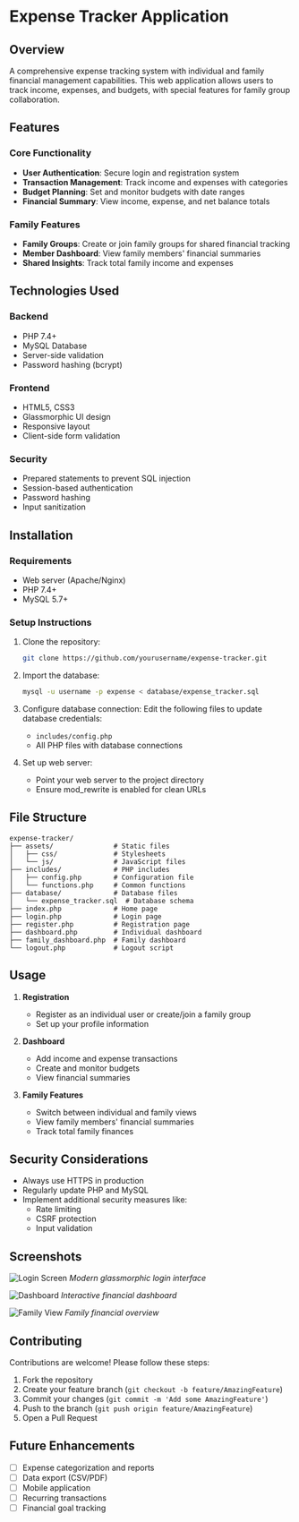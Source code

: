 # Expense Tracker Application

## Overview
A comprehensive expense tracking system with individual and family financial management capabilities. This web application allows users to track income, expenses, and budgets, with special features for family group collaboration.

## Features

### Core Functionality
- **User Authentication**: Secure login and registration system
- **Transaction Management**: Track income and expenses with categories
- **Budget Planning**: Set and monitor budgets with date ranges
- **Financial Summary**: View income, expense, and net balance totals

### Family Features
- **Family Groups**: Create or join family groups for shared financial tracking
- **Member Dashboard**: View family members' financial summaries
- **Shared Insights**: Track total family income and expenses

## Technologies Used

### Backend
- PHP 7.4+
- MySQL Database
- Server-side validation
- Password hashing (bcrypt)

### Frontend
- HTML5, CSS3
- Glassmorphic UI design
- Responsive layout
- Client-side form validation

### Security
- Prepared statements to prevent SQL injection
- Session-based authentication
- Password hashing
- Input sanitization

## Installation

### Requirements
- Web server (Apache/Nginx)
- PHP 7.4+
- MySQL 5.7+

### Setup Instructions
1. Clone the repository:
   ```bash
   git clone https://github.com/yourusername/expense-tracker.git
   ```

2. Import the database:
   ```bash
   mysql -u username -p expense < database/expense_tracker.sql
   ```

3. Configure database connection:
   Edit the following files to update database credentials:
   - `includes/config.php`
   - All PHP files with database connections

4. Set up web server:
   - Point your web server to the project directory
   - Ensure mod_rewrite is enabled for clean URLs

## File Structure

```
expense-tracker/
├── assets/               # Static files
│   ├── css/              # Stylesheets
│   └── js/               # JavaScript files
├── includes/             # PHP includes
│   ├── config.php        # Configuration file
│   └── functions.php     # Common functions
├── database/             # Database files
│   └── expense_tracker.sql  # Database schema
├── index.php             # Home page
├── login.php             # Login page
├── register.php          # Registration page
├── dashboard.php         # Individual dashboard
├── family_dashboard.php  # Family dashboard
└── logout.php            # Logout script
```

## Usage

1. **Registration**
   - Register as an individual user or create/join a family group
   - Set up your profile information

2. **Dashboard**
   - Add income and expense transactions
   - Create and monitor budgets
   - View financial summaries

3. **Family Features**
   - Switch between individual and family views
   - View family members' financial summaries
   - Track total family finances

## Security Considerations

- Always use HTTPS in production
- Regularly update PHP and MySQL
- Implement additional security measures like:
  - Rate limiting
  - CSRF protection
  - Input validation

## Screenshots

![Login Screen](screenshots/login.png)
*Modern glassmorphic login interface*

![Dashboard](screenshots/dashboard.png)
*Interactive financial dashboard*

![Family View](screenshots/family.png)
*Family financial overview*

## Contributing

Contributions are welcome! Please follow these steps:
1. Fork the repository
2. Create your feature branch (`git checkout -b feature/AmazingFeature`)
3. Commit your changes (`git commit -m 'Add some AmazingFeature'`)
4. Push to the branch (`git push origin feature/AmazingFeature`)
5. Open a Pull Request

## Future Enhancements

- [ ] Expense categorization and reports
- [ ] Data export (CSV/PDF)
- [ ] Mobile application
- [ ] Recurring transactions
- [ ] Financial goal tracking
